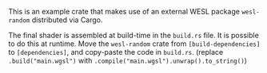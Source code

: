 This is an example crate that makes use of an external WESL package `wesl-random` distributed via Cargo.

The final shader is assembled at build-time in the `build.rs` file. It is possible to do this at runtime. Move the `wesl-random` crate from `[build-dependencies]` to `[dependencies]`, and copy-paste the code in `build.rs`. (replace `.build("main.wgsl")` with `.compile("main.wgsl").unwrap().to_string()`)
